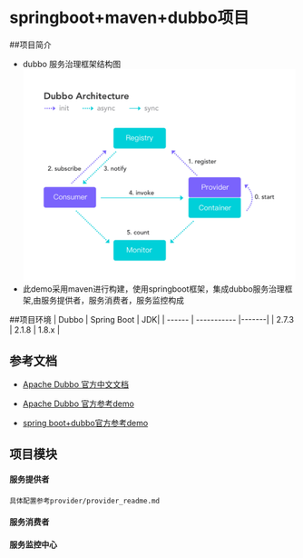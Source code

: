 # springboot+maven+dubbo项目

##项目简介
* dubbo 服务治理框架结构图 ![Image text](https://raw.githubusercontent.com/coderxiao2015/myDubboMaven/master/doc/dubbo_%E7%BB%93%E6%9E%84%E5%9B%BE.png)
* 此demo采用maven进行构建，使用springboot框架，集成dubbo服务治理框架,由服务提供者，服务消费者，服务监控构成

##项目环境
|  Dubbo | Spring Boot | JDK|
| ------ | ----------- |-------|
| 2.7.3 | 2.1.8        |  1.8.x  |

## 参考文档
* [Apache Dubbo 官方中文文档](http://dubbo.apache.org/zh-cn/index.html)

* [Apache Dubbo 官方参考demo](https://github.com/apache/dubbo)

* [spring boot+dubbo官方参考demo](https://github.com/apache/dubbo-spring-boot-project)

## 项目模块
#### 服务提供者
    具体配置参考provider/provider_readme.md
#### 服务消费者

#### 服务监控中心
